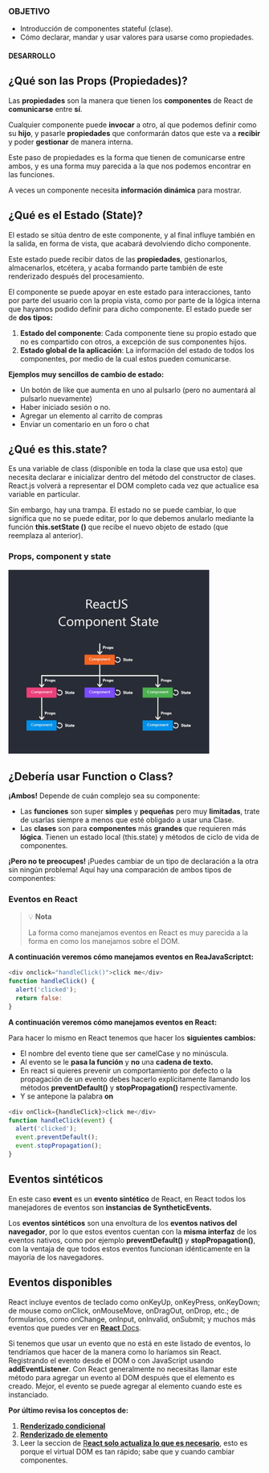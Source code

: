 ### OBJETIVO
- Introducción de componentes stateful (clase).
- Cómo declarar, mandar y usar valores para usarse como propiedades.

#### DESARROLLO

## ¿Qué son las Props (Propiedades)?

Las **propiedades** son la manera que tienen los **componentes** de React de **comunicarse** entre **sí**.

Cualquier componente puede **invocar** a otro, al que podemos definir como su **hijo**, y pasarle **propiedades** que conformarán datos que este va a **recibir** y poder **gestionar** de manera interna.

Este paso de propiedades es la forma que tienen de comunicarse entre ambos, y es una forma muy parecida a la que nos podemos encontrar en las funciones.

A veces un componente necesita **información dinámica** para mostrar.

## ¿Qué es el Estado (State)?

El estado se sitúa dentro de este componente, y al final influye también en la salida, en forma de vista, que acabará devolviendo dicho componente.

Este estado puede recibir datos de las **propiedades**, gestionarlos, almacenarlos, etcétera, y acaba formando parte también de este renderizado después del procesamiento.

El componente se puede apoyar en este estado para interacciones, tanto por parte del usuario con la propia vista, como por parte de la lógica interna que hayamos podido definir para dicho componente.
 El estado puede ser de **dos tipos:**

1. **Estado del componente**: Cada componente tiene su propio estado que no es compartido con otros, a excepción de sus componentes hijos.
2. **Estado global de la aplicación**: La información del estado de todos los componentes, por medio de la cual estos pueden comunicarse.

**Ejemplos muy sencillos de cambio de estado:**

+ Un botón de like que aumenta en uno al pulsarlo (pero no aumentará al pulsarlo nuevamente)
+ Haber iniciado sesión o no.
+ Agregar un elemento al carrito de compras
+ Enviar un comentario en un foro o chat

## ¿Qué es this.state?

Es una variable de class (disponible en toda la clase que usa esto) que necesita declarar e inicializar dentro del método del constructor de clases. React.js volverá a representar el DOM completo cada vez que actualice esa variable en particular.

Sin embargo, hay una trampa. El estado no se puede cambiar, lo que significa que no se puede editar, por lo que debemos anularlo mediante la función  **this.setState ()** que recibe el nuevo objeto de estado (que reemplaza al anterior).

### Props, component y state


<img src="./img/13.png" width="400">

## ¿Debería usar Function o Class?

**¡Ambos!** Depende de cuán complejo sea su componente:

+ Las **funciones** son super **simples** y **pequeñas** pero muy **limitadas**, trate de usarlas siempre a menos que esté obligado a usar una Clase.
+ Las **clases** son para **componentes** más **grandes** que requieren más **lógica**. Tienen un estado local (this.state) y métodos de ciclo de vida de componentes.

**¡Pero no te preocupes!** ¡Puedes cambiar de un tipo de declaración a la otra sin ningún problema! Aquí hay una comparación de ambos tipos de componentes:

### Eventos en React

>💡 **Nota**
>
>La forma como manejamos eventos en React es muy parecida a la forma en como los manejamos sobre el DOM.

**A continuación veremos cómo manejamos eventos en ReaJavaScriptct:**

```js
<div onclick="handleClick()">click me</div>
function handleClick() {
  alert('clicked');
  return false:
}
```

**A continuación veremos cómo manejamos eventos en React:**

Para hacer lo mismo en React tenemos que hacer los **siguientes cambios:**

+ El nombre del evento tiene que ser camelCase y no minúscula.
+ Al evento se le **pasa la función** y **no** una **cadena de texto.**
+ En react si quieres prevenir un comportamiento por defecto o la propagación de un evento debes hacerlo explícitamente llamando los métodos **preventDefault()** y **stopPropagation()** respectivamente.
+ Y se antepone la palabra **on**

```js
<div onClick={handleClick}>click me</div>
function handleClick(event) {
  alert('clicked');
  event.preventDefault();
  event.stopPropagation();
}
```

## Eventos sintéticos

En este caso **event** es un **evento sintético** de React, en React todos los manejadores de eventos son **instancias de SyntheticEvents.**

Los **eventos sintéticos** son una envoltura de los **eventos nativos del navegador**, por lo que estos eventos cuentan con la **misma interfaz** de los eventos nativos, como por ejemplo **preventDefault()** y **stopPropagation()**, con la ventaja de que todos estos eventos funcionan idénticamente en la mayoría de los navegadores.

## Eventos disponibles

React incluye eventos de teclado como onKeyUp, onKeyPress, onKeyDown; de mouse como onClick, onMouseMove, onDragOut, onDrop, etc.; de formularios, como onChange, onInput, onInvalid, onSubmit; y muchos más eventos que puedes ver en [**React** Docs](https://es.reactjs.org/docs/handling-events.html).

Si tenemos que usar un evento que no está en este listado de eventos, lo tendríamos que hacer de la manera como lo haríamos sin React. Registrando el evento desde el DOM o con JavaScript usando **addEventListener**. Con React generalmente no necesitas llamar este método para agregar un evento al DOM después que el elemento es creado. Mejor, el evento se puede agregar al elemento cuando este es instanciado.

**Por último revisa los conceptos de:**

1. [**Renderizado condicional**](https://es.reactjs.org/docs/conditional-rendering.html)
2. [**Renderizado de elemento**](https://es.reactjs.org/docs/rendering-elements.html)
3. Leer la seccion de [R**eact solo actualiza lo que es necesario**](https://es.reactjs.org/docs/rendering-elements.html#react-only-updates-whats-necessary), esto es porque el virtual DOM es tan rápido; sabe que y cuando cambiar componentes.

